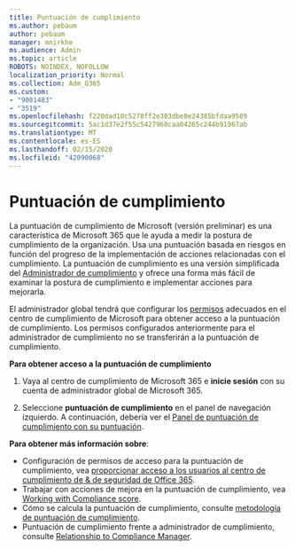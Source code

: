 ```yaml
---
title: Puntuación de cumplimiento
ms.author: pebaum
author: pebaum
manager: mnirkhe
ms.audience: Admin
ms.topic: article
ROBOTS: NOINDEX, NOFOLLOW
localization_priority: Normal
ms.collection: Adm_O365
ms.custom:
- "9001483"
- "3519"
ms.openlocfilehash: f220dad10c5278ff2e303dbe8e24385bfdaa9589
ms.sourcegitcommit: 5ac1d37e2f55c5427960caa04265c244b91967ab
ms.translationtype: MT
ms.contentlocale: es-ES
ms.lasthandoff: 02/15/2020
ms.locfileid: "42090068"
---
```

# <a name="compliance-score"></a>Puntuación de cumplimiento

La puntuación de cumplimiento de Microsoft (versión preliminar) es una característica de Microsoft 365 que le ayuda a medir la postura de cumplimiento de la organización. Usa una puntuación basada en riesgos en función del progreso de la implementación de acciones relacionadas con el cumplimiento.   La puntuación de cumplimiento es una versión simplificada del [Administrador de cumplimiento](https://docs.microsoft.com/en-us/microsoft-365/compliance/compliance-manager-overview) y ofrece una forma más fácil de examinar la postura de cumplimiento e implementar acciones para mejorarla. 

El administrador global tendrá que configurar los [permisos](https://docs.microsoft.com/en-us/microsoft-365/security/office-365-security/permissions-in-the-security-and-compliance-center) adecuados en el centro de cumplimiento de Microsoft para obtener acceso a la puntuación de cumplimiento.  Los permisos configurados anteriormente para el administrador de cumplimiento no se transferirán a la puntuación de cumplimiento.

**Para obtener acceso a la puntuación de cumplimiento**

1. Vaya al centro de cumplimiento de Microsoft 365 e **inicie sesión** con su cuenta de administrador global de Microsoft 365.

2. Seleccione **puntuación de cumplimiento** en el panel de navegación izquierdo. A continuación, debería ver el [Panel de puntuación de cumplimiento con su puntuación](https://docs.microsoft.com/en-us/microsoft-365/compliance/compliance-score-setup#understand-the-compliance-score-dashboard).
 

**Para obtener más información sobre**:

- Configuración de permisos de acceso para la puntuación de cumplimiento, vea [proporcionar acceso a los usuarios al centro de cumplimiento de & de seguridad de Office 365](https://docs.microsoft.com/en-us/microsoft-365/security/office-365-security/grant-access-to-the-security-and-compliance-center).
- Trabajar con acciones de mejora en la puntuación de cumplimiento, vea [Working with Compliance score](https://docs.microsoft.com/en-us/microsoft-365/compliance/working-with-compliance-score).
- Cómo se calcula la puntuación de cumplimiento, consulte [metodología de puntuación de cumplimiento](https://docs.microsoft.com/en-us/microsoft-365/compliance/compliance-score-methodology).
- Puntuación de cumplimiento frente a administrador de cumplimiento, consulte [Relationship to Compliance Manager](https://docs.microsoft.com/en-us/microsoft-365/compliance/compliance-score#relationship-to-compliance-manager).

